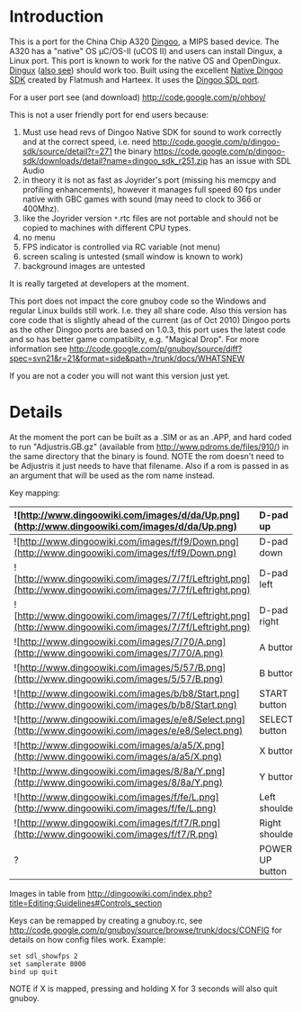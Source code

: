# Introduction #

This is a port for the China Chip A320 [Dingoo](http://en.wikipedia.org/wiki/Dingoo), a MIPS based device. The A320 has a "native" OS µC/OS-II (uCOS II) and users can install Dingux, a Linux port. This port is known to work for the native OS and OpenDingux. [Dingux](http://code.google.com/p/dingoo-linux/) ([also see](http://www.dingux.com/)) should work too. Built using the excellent [Native Dingoo SDK](http://code.google.com/p/dingoo-sdk/) created by Flatmush and Harteex. It uses the [Dingoo SDL port](http://code.google.com/p/dingoo-sdk/wiki/DingooSDL).

For a user port see (and download) http://code.google.com/p/ohboy/

This is not a user friendly port for end users because:
  1. Must use head revs of Dingoo Native SDK for sound to work correctly and at the correct speed, i.e. need http://code.google.com/p/dingoo-sdk/source/detail?r=271 the binary https://code.google.com/p/dingoo-sdk/downloads/detail?name=dingoo_sdk_r251.zip has an issue with SDL Audio
  1. in theory it is not as fast as Joyrider's port (missing his memcpy and profiling enhancements), however it manages full speed 60 fps under native with GBC games with sound (may need to clock to 366 or 400Mhz).
  1. like the Joyrider version `*`.rtc files are not portable and should not be copied to machines with different CPU types.
  1. no menu
  1. FPS indicator is controlled via RC variable (not menu)
  1. screen scaling is untested (small window is known to work)
  1. background images are untested

It is really targeted at developers at the moment.

This port does not impact the core gnuboy code so the Windows and regular Linux builds still work. I.e. they all share code. Also this version has core code that is slightly ahead of the current (as of Oct 2010) Dingoo ports as the other Dingoo ports are based on 1.0.3, this port uses the latest code and so has better game compatibilty, e.g. "Magical Drop". For more information see http://code.google.com/p/gnuboy/source/diff?spec=svn21&r=21&format=side&path=/trunk/docs/WHATSNEW

If you are not a coder you will not want this version just yet.

# Details #

At the moment the port can be built as a .SIM or as an .APP, and hard coded to run "Adjustris.GB.gz" (available from http://www.pdroms.de/files/910/) in the same directory that the binary is found. NOTE the rom doesn't need to be Adjustris it just needs to have that filename. Also if a rom is passed in as an argument that will be used as the rom name instead.

Key mapping:

| ![http://www.dingoowiki.com/images/d/da/Up.png](http://www.dingoowiki.com/images/d/da/Up.png) | D-pad up        |    UP |
|:----------------------------------------------------------------------------------------------|:----------------|:------|
| ![http://www.dingoowiki.com/images/f/f9/Down.png](http://www.dingoowiki.com/images/f/f9/Down.png) | D-pad down      |    DOWN |
| ![http://www.dingoowiki.com/images/7/7f/Leftright.png](http://www.dingoowiki.com/images/7/7f/Leftright.png) | D-pad left      |    LEFT |
| ![http://www.dingoowiki.com/images/7/7f/Leftright.png](http://www.dingoowiki.com/images/7/7f/Leftright.png) | D-pad right     |    RIGHT |
| ![http://www.dingoowiki.com/images/7/70/A.png](http://www.dingoowiki.com/images/7/70/A.png) | A button        |    A button |
| ![http://www.dingoowiki.com/images/5/57/B.png](http://www.dingoowiki.com/images/5/57/B.png) | B button        |    B button |
| ![http://www.dingoowiki.com/images/b/b8/Start.png](http://www.dingoowiki.com/images/b/b8/Start.png) | START button    |    START |
| ![http://www.dingoowiki.com/images/e/e8/Select.png](http://www.dingoowiki.com/images/e/e8/Select.png) | SELECT button   |    SELECT |
| ![http://www.dingoowiki.com/images/a/a5/X.png](http://www.dingoowiki.com/images/a/a5/X.png) | X button        |    Quit |
| ![http://www.dingoowiki.com/images/8/8a/Y.png](http://www.dingoowiki.com/images/8/8a/Y.png) | Y button        |    Quit |
| ![http://www.dingoowiki.com/images/f/fe/L.png](http://www.dingoowiki.com/images/f/fe/L.png) | Left shoulder   |    Quit |
| ![http://www.dingoowiki.com/images/f/f7/R.png](http://www.dingoowiki.com/images/f/f7/R.png) | Right shoulder  |    Quit |
| ? | POWER UP button |    Not Mapped |

Images in table from http://dingoowiki.com/index.php?title=Editing:Guidelines#Controls_section

Keys can be remapped by creating a gnuboy.rc, see http://code.google.com/p/gnuboy/source/browse/trunk/docs/CONFIG for details on how config files work. Example:
```
set sdl_showfps 2
set samplerate 8000
bind up quit
```

NOTE if X is mapped, pressing and holding X for 3 seconds will also quit gnuboy.